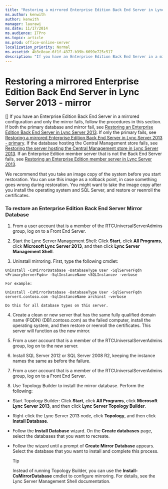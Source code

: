 ```yaml
---
title: "Restoring a mirrored Enterprise Edition Back End Server in Lync Server 2013 - mirror"
ms.author: kenwith
author: kenwith
manager: laurawi
ms.date: 11/17/2014
ms.audience: ITPro
ms.topic: article
ms.prod: office-online-server
localization_priority: Normal
ms.assetid: 4b3c8eae-6f1f-4377-b39b-6699e725c517
description: "If you have an Enterprise Edition Back End Server in a mirrored configuration and only the mirror fails, follow the procedures in this section. If both the primary database and mirror fail, see Restoring an Enterprise Edition Back End Server in Lync Server 2013. If only the primary fails, see Restoring a mirrored Enterprise Edition Back End Server in Lync Server 2013 - primary. If the database hosting the Central Management store fails, see Restoring the server hosting the Central Management store in Lync Server 2013. If an Enterprise Edition member server that is not the Back End Server fails, see Restoring an Enterprise Edition member server in Lync Server 2013."
---
```


# Restoring a mirrored Enterprise Edition Back End Server in Lync Server 2013 - mirror
[]
If you have an Enterprise Edition Back End Server in a mirrored configuration and only the mirror fails, follow the procedures in this section. If both the primary database and mirror fail, see [Restoring an Enterprise Edition Back End Server in Lync Server 2013](restoring-an-enterprise-edition-back-end-server.md). If only the primary fails, see [Restoring a mirrored Enterprise Edition Back End Server in Lync Server 2013 - primary](restoring-a-mirrored-enterprise-edition-back-end-serverprimary.md). If the database hosting the Central Management store fails, see [Restoring the server hosting the Central Management store in Lync Server 2013](restoring-the-server-hosting-the-central-management-store.md). If an Enterprise Edition member server that is not the Back End Server fails, see [Restoring an Enterprise Edition member server in Lync Server 2013](restoring-an-enterprise-edition-member-server.md).
  
We recommend that you take an image copy of the system before you start restoration. You can use this image as a rollback point, in case something goes wrong during restoration. You might want to take the image copy after you install the operating system and SQL Server, and restore or reenroll the certificates.
  
### To restore an Enterprise Edition Back End Server Mirror Database

1. From a user account that is a member of the RTCUniversalServerAdmins group, log on to a Front End Server.
    
2. Start the Lync Server Management Shell: Click **Start**, click **All Programs**, click **Microsoft Lync Server 2013**, and then click **Lync Server Management Shell**.
    
3. Uninstall mirroring. First, type the following cmdlet: 
    
  ```
  Uninstall -CsMirrorDatabase -DatabaseType User -SqlServerFqdn <PrimaryServerFqdn> -SqlInstanceName <SQLInstance> -verbose
  ```

    For example: 
    
  ```
  Uninstall -CsMirrorDatabase -DatabaseType User -SqlServerFqdn server4.contoso.com -SqlInstanceName archinst -verbose
  ```

    Do this for all database types on this server.
    
4. Create a clean or new server that has the same fully qualified domain name (FQDN) (DB1.contoso.com) as the failed computer, install the operating system, and then restore or reenroll the certificates. This server will function as the new mirror.
    
5. From a user account that is a member of the RTCUniversalServerAdmins group, log on to the new server.
    
6. Install SQL Server 2012 or SQL Server 2008 R2, keeping the instance names the same as before the failure.
    
7. From a user account that is a member of the RTCUniversalServerAdmins group, log on to a Front End Server.
    
8. Use Topology Builder to install the mirror database. Perform the following: 
    
  - Start Topology Builder: Click **Start**, click **All Programs**, click **Microsoft Lync Server 2013**, and then click **Lync Server Topology Builder**.
    
  - Right-click the Lync Server 2013 node, click **Topology**, and then click **Install Database**.
    
  - Follow the **Install Database** wizard. On the **Create databases** page, select the databases that you want to recreate. 
    
  - Follow the wizard until a prompt of **Create Mirror Database** appears. Select the database that you want to install and complete this process. 
    
    > [!TIP]
    > Instead of running Topology Builder, you can use the **Install-CsMirrorDatabase** cmdlet to configure mirroring. For details, see the Lync Server Management Shell documentation. 
  

